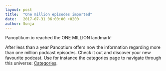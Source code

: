 ```yaml
---
layout: post
title:  "One million episodes imported"
date:   2017-07-31 06:00:00 +0200
author: Sonja
---
```


Panoptikum.io reached the ONE MILLION landmark!

After less than a year Panoptium offers now the information regarding more than one million podcast episodes. Check it out and discover your new favourite podcast. Use for instance the categories page to navigate through this universe: [Categories](https://panoptikum.io/categories). 
